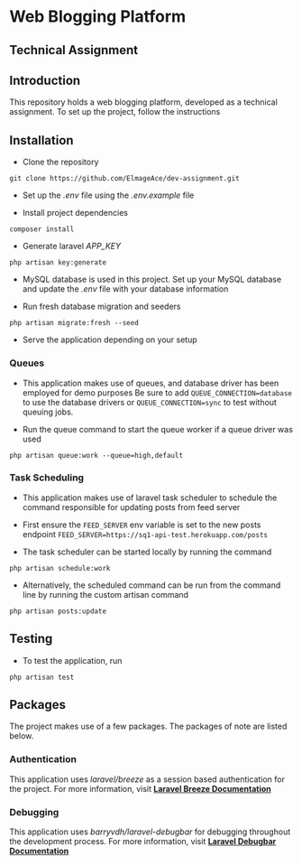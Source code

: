 # Web Blogging Platform

## Technical Assignment

## Introduction

This repository holds a web blogging platform, developed as a technical assignment. 
To set up the project, follow the instructions

## Installation

- Clone the repository
```shell
git clone https://github.com/ElmageAce/dev-assignment.git
```

- Set up the _.env_ file using the _.env.example_ file

- Install project dependencies
```shell
composer install
```

- Generate laravel _APP_KEY_
```shell
php artisan key:generate
```

- MySQL database is used in this project. 
Set up your MySQL database and update the _.env_ file with your database information

- Run fresh database migration and seeders
```shell
php artisan migrate:fresh --seed
```

- Serve the application depending on your setup


### Queues

- This application makes use of queues, and database driver has been employed for demo purposes
Be sure to add `QUEUE_CONNECTION=database` to use the database drivers or `QUEUE_CONNECTION=sync`
to test without queuing jobs.
  
- Run the queue command to start the queue worker if a queue driver was used
```shell
php artisan queue:work --queue=high,default
```

### Task Scheduling

- This application makes use of laravel task scheduler to schedule the command responsible for updating posts from feed server

- First ensure the `FEED_SERVER` env variable is set to the new posts endpoint
`FEED_SERVER=https://sq1-api-test.herokuapp.com/posts`
  
- The task scheduler can be started locally by running the command
```shell
php artisan schedule:work
```

- Alternatively, the scheduled command can be run from the command line by running the custom artisan command
```shell
php artisan posts:update
```

## Testing

- To test the application, run
```shell
php artisan test
```

## Packages

The project makes use of a few packages. The packages of note are listed below.

### Authentication

This application uses _laravel/breeze_ as a session based authentication for the project.
For more information, visit **[Laravel Breeze Documentation](https://laravel.com/docs/9.x/starter-kits#laravel-breeze)**

### Debugging

This application uses _barryvdh/laravel-debugbar_ for debugging throughout the development process.
For more information, visit **[Laravel Debugbar Documentation](https://github.com/barryvdh/laravel-debugbar#installation)**
